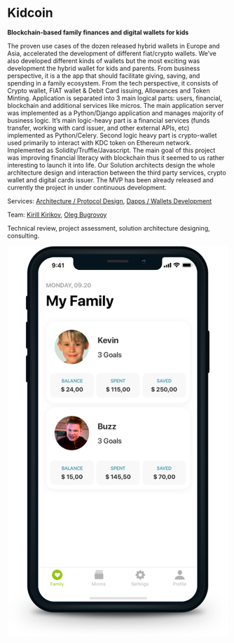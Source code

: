 # Kidcoin

**Blockchain-based family finances and digital wallets for kids**

The proven use cases of the dozen released hybrid wallets in Europe and Asia, accelerated the development of different fiat/crypto wallets. We’ve also developed different kinds of wallets but the most exciting was development the hybrid wallet for kids and parents. From business perspective, it is a the app that should facilitate giving, saving, and spending in a family ecosystem. From the tech perspective, it consists of Crypto wallet, FIAT wallet & Debit Card issuing, Allowances and Token Minting. Application is separated into 3 main logical parts: users, financial, blockchain and additional services like micros. The main application server was implemented as a Python/Django application and manages majority of business logic. It’s main logic-heavy part is a financial services \(funds transfer, working with card issuer, and other external APIs, etc\) implemented as Python/Celery. Second logic heavy part is crypto-wallet used primarily to interact with KDC token on Ethereum network. Implemented as Solidity/Truffle/Javascript.  The main goal of this project was improving financial literacy with blockchain thus it seemed to us rather interesting to launch it into life. Our Solution architects design the whole architecture design and interaction between the third party services, crypto wallet and digital cards issuer. The MVP has been already released and currently the project in under continuous development.  


Services: [Architecture / Protocol Design](../architecture-design-protocol/), [Dapps / Wallets Development](../dapps-wallets-development.md)

Team: [Kirill Kirikov](../org-1/kirill-kirikov.md), [Oleg Bugrovoy](../org-1/oleg-bugrovoy.md)

Technical review, project assessment, solution architecture designing, consulting.

![](../.gitbook/assets/kidcoin_copy.png)

